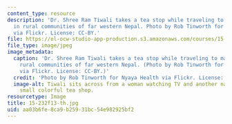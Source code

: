 ```yaml
---
content_type: resource
description: 'Dr. Shree Ram Tiwali takes a tea stop while traveling to make rounds
  in rural communities of far western Nepal. Photo by Rob Tinworth for Nyaya Health
  via Flickr. License: CC-BY.'
file: https://ol-ocw-studio-app-production.s3.amazonaws.com/courses/15-232-business-model-innovation-global-health-in-frontier-markets-fall-2013/aa03b6fe8ca9b25931bc54e982925bf2_15-232f13-th.jpg
file_type: image/jpeg
image_metadata:
  caption: 'Dr. Shree Ram Tiwali takes a tea stop while traveling to make rounds in
    rural communities of far western Nepal. (Photo by Rob Tinworth for [Nyaya Health](http://www.flickr.com/photos/nyayahealth/8902609294/)
    via Flickr. License: CC-BY.)'
  credit: 'Photo by Rob Tinworth for Nyaya Health via Flickr. License: CC-BY.'
  image-alt: Tiwali sits across from a woman watching TV and another napping at a
    small colorful tea shop.
resourcetype: Image
title: 15-232f13-th.jpg
uid: aa03b6fe-8ca9-b259-31bc-54e982925bf2
---
```


